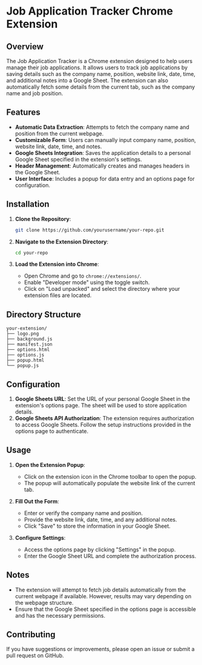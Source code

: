 # Job Application Tracker Chrome Extension

## Overview

The Job Application Tracker is a Chrome extension designed to help users manage their job applications. It allows users to track job applications by saving details such as the company name, position, website link, date, time, and additional notes into a Google Sheet. The extension can also automatically fetch some details from the current tab, such as the company name and job position.

## Features

- **Automatic Data Extraction**: Attempts to fetch the company name and position from the current webpage.
- **Customizable Form**: Users can manually input company name, position, website link, date, time, and notes.
- **Google Sheets Integration**: Saves the application details to a personal Google Sheet specified in the extension's settings.
- **Header Management**: Automatically creates and manages headers in the Google Sheet.
- **User Interface**: Includes a popup for data entry and an options page for configuration.

## Installation

1. **Clone the Repository**:
    ```bash
    git clone https://github.com/yourusername/your-repo.git
    ```

2. **Navigate to the Extension Directory**:
    ```bash
    cd your-repo
    ```

3. **Load the Extension into Chrome**:
    - Open Chrome and go to `chrome://extensions/`.
    - Enable "Developer mode" using the toggle switch.
    - Click on "Load unpacked" and select the directory where your extension files are located.

## Directory Structure

```
your-extension/
├── logo.png
├── background.js
├── manifest.json
├── options.html
├── options.js
├── popup.html
└── popup.js
```

## Configuration

1. **Google Sheets URL**: Set the URL of your personal Google Sheet in the extension's options page. The sheet will be used to store application details.
2. **Google Sheets API Authorization**: The extension requires authorization to access Google Sheets. Follow the setup instructions provided in the options page to authenticate.

## Usage

1. **Open the Extension Popup**:
   - Click on the extension icon in the Chrome toolbar to open the popup.
   - The popup will automatically populate the website link of the current tab.

2. **Fill Out the Form**:
   - Enter or verify the company name and position.
   - Provide the website link, date, time, and any additional notes.
   - Click "Save" to store the information in your Google Sheet.

3. **Configure Settings**:
   - Access the options page by clicking "Settings" in the popup.
   - Enter the Google Sheet URL and complete the authorization process.

## Notes

- The extension will attempt to fetch job details automatically from the current webpage if available. However, results may vary depending on the webpage structure.
- Ensure that the Google Sheet specified in the options page is accessible and has the necessary permissions.

## Contributing

If you have suggestions or improvements, please open an issue or submit a pull request on GitHub.

